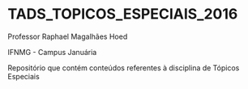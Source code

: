 # TADS_TOPICOS_ESPECIAIS_2016
Professor Raphael Magalhães Hoed

IFNMG - Campus Januária

Repositório que contém conteúdos referentes à disciplina de Tópicos Especiais
